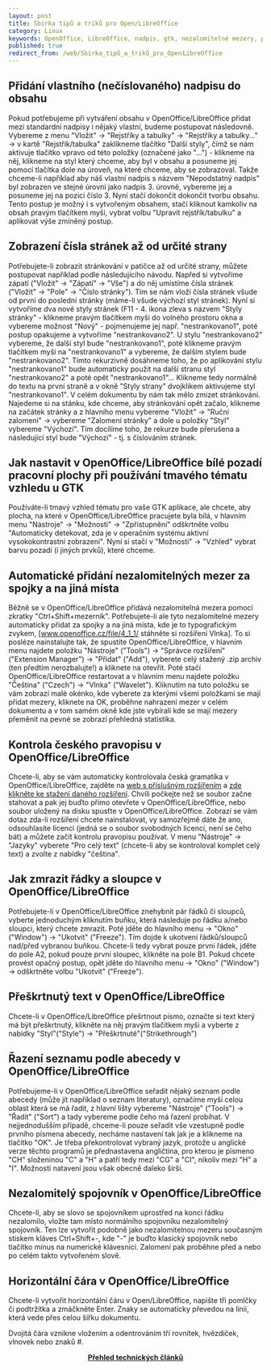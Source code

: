 ```yaml
---
layout: post
title: Sbírka tipů a triků pro Open/LibreOffice
category: Linux
keywords: OpenOffice, LibreOffice, nadpis, gtk, nezalomitelné mezery, pravopis, přeškrtnutý text, horizontální čára
published: true
redirect_from: /web/Sbírka_tipů_a_triků_pro_Open⁄LibreOffice
---
```


## Přidání vlastního (nečíslovaného) nadpisu do obsahu

Pokud potřebujeme při vytváření obsahu v OpenOffice/LibreOffice přidat mezi standardní nadpisy i nějaký vlastní, budeme postupovat následovně. Vybereme z menu "Vložit" -> "Rejstříky a tabulky" -> "Rejstříky a tabulky..." -> v kartě "Rejstřík/tabulka" zaklikneme tlačítko "Další styly", čímž se nám aktivuje tlačítko vpravo od této položky (označené jako "...") - klikneme na něj, klikneme na styl který chceme, aby byl v obsahu a posuneme jej pomocí tlačítka dole na úroveň, na které chceme, aby se zobrazoval. Takže chceme-li například aby náš vlastní nadpis s názvem "Nepodstatný nadpis" byl zobrazen ve stejné úrovni jako nadpis 3. úrovně, vybereme jej a posuneme jej na pozici číslo 3. Nyní stačí dokončit dokončit tvorbu obsahu. Tento postup je možný i s vytvořeným obsahem, stačí kliknout kamkoliv na obsah pravým tlačítkem myši, vybrat volbu "Upravit rejstřík/tabulku" a aplikovat výše zmíněný postup.
## Zobrazení čísla stránek až od určité strany

Potřebujete-li zobrazit stránkování v patičce až od určité strany, můžete postupovat například podle následujícího návodu. Napřed si vytvoříme zápatí ("Vložit" -> "Zápatí" -> "Vše") a do něj umístíme čísla stránek ("Vložit" -> "Pole" -> "Číslo stránky"). Tím se nám vloží čísla stránek všude od první do poslední stránky (máme-li všude výchozí styl stránek). Nyní si vytvoříme dva nové styly stránek (F11 - 4. ikona zleva s názvem "Styly stránky" - klikneme pravým tlačítkem myši do volného prostoru okna a vybereme možnost "Nový" - pojmenujeme jej např. "nestrankovano1", poté postup opakujeme a vytvoříme "nestrankovano2". U stylu "nestrankovano2" vybereme, že další styl bude "nestrankovano1", poté klikneme pravým tlačítkem myši na "nestrankovano1" a vybereme, že dalším stylem bude "nestrankovano2". Tímto rekurzivně dosáhneme toho, že po aplikování stylu "nestrankovano1" bude automaticky použit na další stranu styl "nestrankovano2" a poté opět "nestrankovano1"... Klikneme tedy normálně do textu na první straně a v okně "Styly strany" dvojklikem aktivujeme styl "nestrankovano1". V celém dokumentu by nám tak mělo zmizet stránkování. Najedeme si na stánku, kde chceme, aby stránkování opět začalo, klikneme na začátek stránky a z hlavního menu vybereme "Vložit" -> "Ruční zalomení" -> vybereme "Zalomení stránky" a dole u položky "Styl" vybereme "Výchozí". Tím docílíme toho, že rekurze bude přerušena a následující styl bude "Výchozí" - tj. s číslováním stránek.
## Jak nastavit v OpenOffice/LibreOffice bílé pozadí pracovní plochy při používání tmavého tématu vzhledu u GTK

Používáte-li tmavý vzhled tématu pro vaše GTK aplikace, ale chcete, aby plocha, na které v OpenOffice/LibreOffice pracujete byla bílá, v hlavním menu "Nástroje" -> "Možnosti" -> "Zpřístupnění" odškrtněte volbu "Automaticky detekovat, zda je v operačním systému aktivní vysokokontrastní zobrazení". Nyní si stačí v "Možnosti" -> "Vzhled" vybrat barvu pozadí (i jiných prvků), které chceme.
## Automatické přidání nezalomitelných mezer za spojky a na jiná místa

Běžně se v OpenOffice/LibreOffice přidává nezalomitelná mezera pomocí zkratky "Ctrl+Shift+mezerník". Potřebujete-li ale tyto nezalomitelné mezery automaticky přidat za spojky a na jiná místa, kde je to typografickým zvykem, [www.openoffice.cz/file/4_1_1/ stáhněte si rozšíření Vlnka]. To si posléze nainstalujte tak, že spustíte OpenOffice/LibreOffice, v hlavním menu najdete položku "Nástroje" ("Tools") -> "Správce rozšíření" ("Extension Manager") -> "Přidat" ("Add"), vyberete celý stažený .zip archiv (ten předtím nerozbalujte!) a kliknete na otevřít. Poté stačí OpenOffice/LibreOffice restartovat a v hlavním menu najdete položku "Čeština" ("Czech") -> "Vlnka" ("Wavelet"). Kliknutím na tuto položku se vám zobrazí malé okénko, kde vyberete za kterými všemi položkami se mají přidat mezery, kliknete na OK, proběhne nahrazení mezer v celém dokumentu a v tom samém okně kde jste vybírali kde se mají mezery přeměnit na pevné se zobrazí přehledná statistika.
## Kontrola českého pravopisu v OpenOffice/LibreOffice

Chcete-li, aby se vám automaticky kontrolovala česká gramatika v OpenOffice/LibreOffice, zajděte na [web s příslušným rozšířením](https://extensions.openoffice.org/en/project/dict-cs) a [zde klikněte ke stažení daného rozšíření](http://sourceforge.net/projects/aoo-extensions/files/1078/0/dict-cs-2.0.oxt/download). Chvíli počkejte než se soubor začne stahovat a pak jej buďto přímo otevřete v OpenOffice/LibreOffice, nebo soubor uložený na disku spusťte v OpenOffice/LibreOffice. Zobrazí se vám dotaz zda-li rozšíření chcete nainstalovat, vy samozřejmě dáte že ano, odsouhlasíte licenci (jedná se o soubor svobodných licencí, není se čeho bát) a můžete začít kontrolu pravopisu používat. V menu "Nástroje" -> "Jazyky" vyberete "Pro celý text" (chcete-li aby se kontroloval komplet celý text) a zvolte z nabídky "čeština".
## Jak zmrazit řádky a sloupce v OpenOffice/LibreOffice

Potřebujete-li v OpenOffice/LibreOffice znehybnit pár řádků či sloupců, vyberte jednoduchým kliknutím buňku, která následuje po řádku a/nebo sloupci, který chcete zmrazit. Poté jděte do hlavního menu -> "Okno" ("Window") -> "Ukotvit" ("Freeze"). Tím dojde k ukotvení řádků/sloupců nad/před vybranou buňkou. Chcete-li tedy vybrat pouze první řádek, jděte do pole A2, pokud pouze první sloupec, klikněte na pole B1. Pokud chcete provést opačný postup, opět jděte do hlavního menu -> "Okno" ("Window") -> odškrtněte volbu "Ukotvit" ("Freeze").
## Přeškrtnutý text v OpenOffice/LibreOffice

Chcete-li v OpenOffice/LibreOffice přešrtnout písmo, označte si text který má být přeškrtnutý, klikněte na něj pravým tlačítkem myši a vyberte z nabídky "Styl"("Style") -> "Přeškrtnuté"("Strikethrough")
## Řazení seznamu podle abecedy v OpenOffice/LibreOffice

Potřebujeme-li v OpenOffice/LibreOffice seřadit nějaký seznam podle abecedy (může jít například o seznam literatury), označíme myší celou oblast která se má řadit, z hlavní lišty vybereme "Nástroje" ("Tools") -> "Řadit" ("Sort") a tady vybereme podle čeho má řazení probíhat. V nejjednodušším případě, chceme-li pouze seřadit vše vzestupně podle prvního písmena abecedy, necháme nastavení tak jak je a klikneme na tlačítko "OK". Je třeba překontrolovat vybraný jazyk, protože u anglické verze těchto programů je přednastavena angličtina, pro kterou je písmeno "CH" složeninou "C" a "H" a patří tedy mezi "CG" a "CI", nikoliv mezi "H" a "I". Možnosti natavení jsou však obecně daleko širší.
## Nezalomitelý spojovník v OpenOffice/LibreOffice

Chcete-li, aby se slovo se spojovníkem uprostřed na konci řádku nezalomilo, vložte tam místo normálního spojovníku nezalomitelný spojovník. Ten lze vytvořit podobně jako nezalomitelnou mezeru současným stiskem kláves Ctrl+Shift+-, kde "-" je buďto klasický spojovník nebo tlačítko mínus na numerické klávesnici. Zalomení pak proběhne před a nebo po celém takto vytvořeném slově.
## Horizontální čára v OpenOffice/LibreOffice

Chcete-li vytvořit horizontální čáru v Open/LibreOffice, napište tři pomlčky či podtržítka a zmáčkněte Enter. Znaky se automaticky převedou na linii, která vede přes celou šířku dokumentu.

Dvojitá čára vznikne vložením a odentrováním tří rovnítek, hvězdiček, vlnovek nebo znaků #.

<center><b><a href="../">Přehled technických článků</a></b></center>
